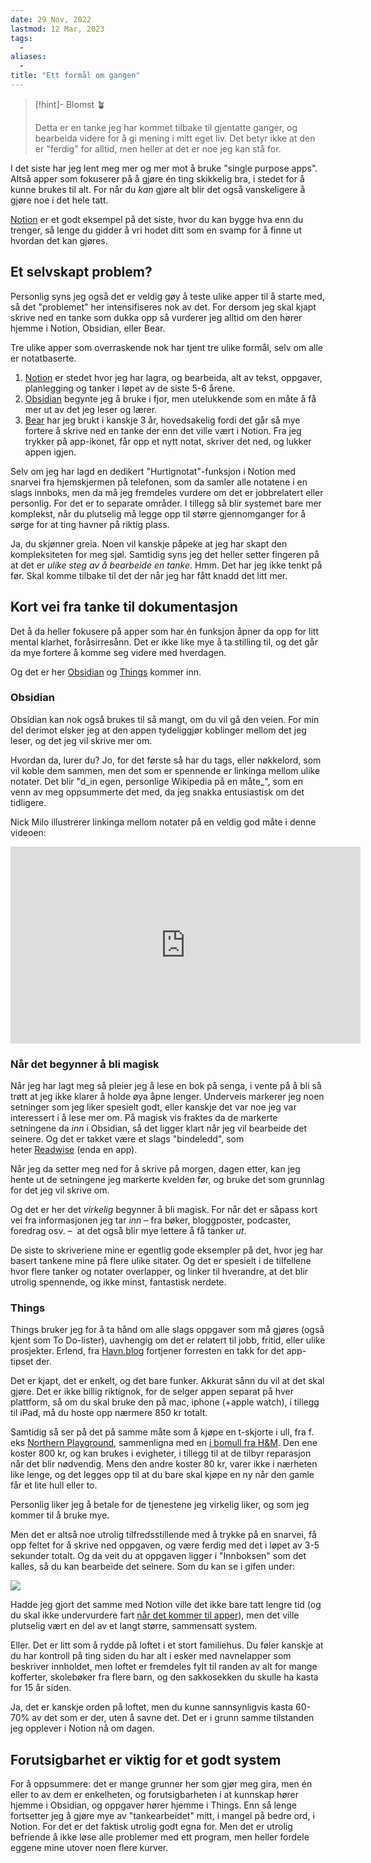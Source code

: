 ```yaml
---
date: 29 Nov, 2022
lastmod: 12 Mar, 2023
tags:
  - 
aliases:
  - 
title: "Ett formål om gangen"
---
```

> [!hint]- Blomst 🪴
>
> Detta er en tanke jeg har kommet tilbake til gjentatte ganger, og bearbeida videre for å gi mening i mitt eget liv. Det betyr ikke at den er "ferdig" for alltid, men heller at det er noe jeg kan stå for.

I det siste har jeg lent meg mer og mer mot å bruke "single purpose apps". Altså apper som fokuserer på å gjøre én ting skikkelig bra, i stedet for å kunne brukes til alt. For når du _kan_ gjøre alt blir det også vanskeligere å gjøre noe i det hele tatt.

[Notion](https://www.notion.so/?ref=simen-skriver) er et godt eksempel på det siste, hvor du kan bygge hva enn du trenger, så lenge du gidder å vri hodet ditt som en svamp for å finne ut hvordan det kan gjøres.

## Et selvskapt problem?

Personlig syns jeg også det er veldig gøy å teste ulike apper til å starte med, så det "problemet" her intensifiseres nok av det. For dersom jeg skal kjapt skrive ned en tanke som dukka opp så vurderer jeg alltid om den hører hjemme i Notion, Obsidian, eller Bear.

Tre ulike apper som overraskende nok har tjent tre ulike formål, selv om alle er notatbaserte.

1. [Notion](https://www.notion.so/?ref=simen-skriver) er stedet hvor jeg har lagra, og bearbeida, alt av tekst, oppgaver, planlegging og tanker i løpet av de siste 5-6 årene.
2. [Obsidian](https://obsidian.md/?ref=simen-skriver) begynte jeg å bruke i fjor, men utelukkende som en måte å få mer ut av det jeg leser og lærer.
3. [Bear](https://bear.app/?ref=simen-skriver) har jeg brukt i kanskje 3 år, hovedsakelig fordi det går så mye fortere å skrive ned en tanke der enn det ville vært i Notion. Fra jeg trykker på app-ikonet, får opp et nytt notat, skriver det ned, og lukker appen igjen.

Selv om jeg har lagd en dedikert "Hurtignotat"-funksjon i Notion med snarvei fra hjemskjermen på telefonen, som da samler alle notatene i en slags innboks, men da må jeg fremdeles vurdere om det er jobbrelatert eller personlig. For det er to separate områder. I tillegg så blir systemet bare mer komplekst, når du plutselig må legge opp til større gjennomganger for å sørge for at ting havner på riktig plass.

Ja, du skjønner greia. Noen vil kanskje påpeke at jeg har skapt den kompleksiteten for meg sjøl. Samtidig syns jeg det heller setter fingeren på at det er _ulike steg av å bearbeide en tanke_. Hmm. Det har jeg ikke tenkt på før. Skal komme tilbake til det der når jeg har fått knadd det litt mer.

## Kort vei fra tanke til dokumentasjon

Det å da heller fokusere på apper som har én funksjon åpner da opp for litt mental klarhet, foråsirresånn. Det er ikke like mye å ta stilling til, og det går da mye fortere å komme seg videre med hverdagen.

Og det er her [Obsidian](https://obsidian.md/?ref=simen-skriver) og [Things](https://culturedcode.com/things/?ref=simen-skriver) kommer inn.

### Obsidian

Obsidian kan nok også brukes til så mangt, om du vil gå den veien. For min del derimot elsker jeg at den appen tydeliggjør koblinger mellom det jeg leser, og det jeg vil skrive mer om.

Hvordan da, lurer du? Jo, for det første så har du tags, eller nøkkelord, som vil koble dem sammen, men det som er spennende er linkinga mellom ulike notater. Det blir "d_in egen, personlige Wikipedia på en måte_", som en venn av meg oppsummerte det med, da jeg snakka entusiastisk om det tidligere.

Nick Milo illustrerer linkinga mellom notater på en veldig god måte i denne videoen:

<iframe width="560" height="315" src="https://www.youtube.com/embed/QgbLb6QCK88" title="YouTube video player" frameborder="0" allow="accelerometer; autoplay; clipboard-write; encrypted-media; gyroscope; picture-in-picture; web-share" allowfullscreen></iframe>

### Når det begynner å bli magisk

Når jeg har lagt meg så pleier jeg å lese en bok på senga, i vente på å bli så trøtt at jeg ikke klarer å holde øya åpne lenger. Underveis markerer jeg noen setninger som jeg liker spesielt godt, eller kanskje det var noe jeg var interessert i å lese mer om. På magisk vis fraktes da de markerte setningene da _inn_ i Obsidian, så det ligger klart når jeg vil bearbeide det seinere. Og det er takket være et slags "bindeledd", som heter [Readwise](https://readwise.io/?ref=simen-skriver) (enda en app).

Når jeg da setter meg ned for å skrive på morgen, dagen etter, kan jeg hente ut de setningene jeg markerte kvelden før, og bruke det som grunnlag for det jeg vil skrive om.

Og det er her det _virkelig_ begynner å bli magisk. For når det er såpass kort vei fra informasjonen jeg tar _inn –_ fra bøker, bloggposter, podcaster, foredrag osv. –  at det også blir mye lettere å få tanker _ut_.

De siste to skriveriene mine er egentlig gode eksempler på det, hvor jeg har basert tankene mine på flere ulike sitater. Og det er spesielt i de tilfellene hvor flere tanker og notater overlapper, og linker til hverandre, at det blir utrolig spennende, og ikke minst, fantastisk nerdete.

### Things

Things bruker jeg for å ta hånd om alle slags oppgaver som må gjøres (også kjent som To Do-lister), uavhengig om det er relatert til jobb, fritid, eller ulike prosjekter. Erlend, fra [Havn.blog](https://www.havn.blog/tag/tech/?ref=simen-skriver) fortjener forresten en takk for det app-tipset der.

Det er kjapt, det er enkelt, og det bare funker. Akkurat sånn du vil at det skal gjøre. Det er ikke billig riktignok, for de selger appen separat på hver plattform, så om du skal bruke den på mac, iphone (+apple watch), i tillegg til iPad, må du hoste opp nærmere 850 kr totalt.

Samtidig så ser på det på samme måte som å kjøpe en t-skjorte i ull, fra f. eks [Northern Playground](https://www.northernplayground.no/nb/shop/t-skjorte?color=C000000&fit=Herre&ref=simen-skriver), sammenligna med en [i bomull fra H&M](https://www2.hm.com/no_no/productpage.0685816002.html?ref=simen-skriver). Den ene koster 800 kr, og kan brukes i evigheter, i tillegg til at de tilbyr reparasjon når det blir nødvendig. Mens den andre koster 80 kr, varer ikke i nærheten like lenge, og det legges opp til at du bare skal kjøpe en ny når den gamle får et lite hull eller to.

Personlig liker jeg å betale for de tjenestene jeg virkelig liker, og som jeg kommer til å bruke mye.

Men det er altså noe utrolig tilfredsstillende med å trykke på en snarvei, få opp feltet for å skrive ned oppgaven, og være ferdig med det i løpet av 3-5 sekunder totalt. Og da veit du at oppgaven ligger i "Innboksen" som det kalles, så du kan bearbeide det seinere. Som du kan se i gifen under:

![](https://www.simenskriver.no/content/images/2022/12/animated-1.GIF)

Hadde jeg gjort det samme med Notion ville det ikke bare tatt lengre tid (og du skal ikke undervurdere fart [når det kommer til apper](https://craigmod.com/essays/fast_software/?ref=simen-skriver)), men det ville plutselig vært en del av et langt større, sammensatt system.

Eller. Det er litt som å rydde på loftet i et stort familiehus. Du føler kanskje at du har kontroll på ting siden du har alt i esker med navnelapper som beskriver innholdet, men loftet er fremdeles fylt til randen av alt for mange kofferter, skolebøker fra flere barn, og den sakkosekken du skulle ha kasta for 15 år siden.

Ja, det er kanskje orden på loftet, men du kunne sannsynligvis kasta 60-70% av det som er der, uten å savne det. Det er i grunn samme tilstanden jeg opplever i Notion nå om dagen.

## Forutsigbarhet er viktig for et godt system

For å oppsummere: det er mange grunner her som gjør meg gira, men én eller to av dem er enkelheten, og forutsigbarheten i at kunnskap hører hjemme i Obsidian, og oppgaver hører hjemme i Things. Enn så lenge fortsetter jeg å gjøre mye av "tankearbeidet" mitt, i mangel på bedre ord, i Notion. For det er det faktisk utrolig godt egna for. Men det er utrolig befriende å ikke løse alle problemer med ett program, men heller fordele eggene mine utover noen flere kurver.

